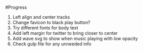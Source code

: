 #Progress

1. Left align and center tracks
2. Change favicon to black play button? 
3. Try different fonts for body text
4. Add left margin for twitter to bring closer to center
5. Add wave svg to show when music playing with low opacity
6. Check gulp file for any unneeded info 
